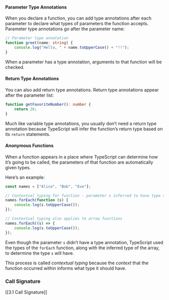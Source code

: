 #### Parameter Type Annotations
When you declare a function, you can add type annotations after each parameter to declare what types of parameters the function accepts. Parameter type annotations go after the parameter name:

```ts
// Parameter type annotation
function greet(name: string) {
	console.log("Hello, " + name.toUpperCase() + "!!");
}  
```
 
 When a parameter has a type annotation, arguments to that function will be checked.
#### Return Type Annotations
You can also add return type annotations. Return type annotations appear after the parameter list:

```ts
function getFavoriteNumber(): number {
	return 26;
}
```

Much like variable type annotations, you usually don’t need a return type annotation because TypeScript will infer the function’s return type based on its `return` statements.
#### Anonymous Functions
When a function appears in a place where TypeScript can determine how it’s going to be called, the parameters of that function are automatically given types.

Here’s an example:

```ts
const names = ["Alice", "Bob", "Eve"];

// Contextual typing for function - parameter s inferred to have type string
names.forEach(function (s) {
	console.log(s.toUpperCase());
});

// Contextual typing also applies to arrow functions
names.forEach((s) => {
	console.log(s.toUpperCase());
});
```

Even though the parameter `s` didn’t have a type annotation, TypeScript used the types of the `forEach` function, along with the inferred type of the array, to determine the type `s` will have.

This process is called _contextual typing_ because the _context_ that the function occurred within informs what type it should have.

### Call Signature
[[3.1 Call Signature]]